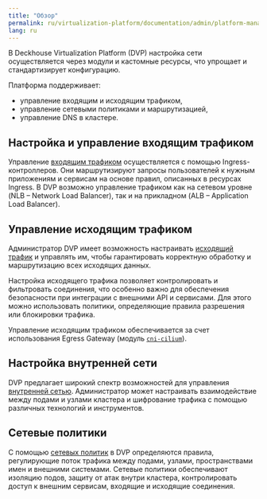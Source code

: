 ```yaml
---
title: "Обзор"
permalink: ru/virtualization-platform/documentation/admin/platform-management/network/
lang: ru
---
```


В Deckhouse Virtualization Platform (DVP) настройка сети осуществляется через модули и кастомные ресурсы, что упрощает и стандартизирует конфигурацию.

Платформа поддерживает:

- управление входящим и исходящим трафиком,
- управление сетевыми политиками и маршрутизацией,
- управление DNS в кластере.

## Настройка и управление входящим трафиком

Управление [входящим трафиком](../network/ingress/) осуществляется с помощью Ingress-контроллеров. Они маршрутизируют запросы пользователей к нужным приложениям и сервисам на основе правил, описанных в ресурсах Ingress.
В DVP возможно управление трафиком как на сетевом уровне (NLB – Network Load Balancer), так и на прикладном (ALB – Application Load Balancer).

## Управление исходящим трафиком

Администратор DVP имеет возможность настраивать [исходящий трафик](../network/egress/gateway.html) и управлять им, чтобы гарантировать корректную обработку и маршрутизацию всех исходящих данных.

Настройка исходящего трафика позволяет контролировать и фильтровать соединения, что особенно важно для обеспечения безопасности при интеграции с внешними API и сервисами. Для этого можно использовать политики, определяющие правила разрешения или блокировки трафика.

Управление исходящим трафиком обеспечивается за счет использования Egress Gateway (модуль [`cni-cilium`](/products/kubernetes-platform/documentation/v1/modules/cni-cilium/configuration.html)).

## Настройка внутренней сети

DVP предлагает широкий спектр возможностей для управления [внутренней сетью](../network/internal/configuration.html).
Администратор может настраивать взаимодействие между подами и узлами кластера и шифрование трафика с помощью различных технологий и инструментов.

## Сетевые политики

С помощью [сетевых политик](../network/policy/configuration.html) в DVP определяются правила, регулирующие поток трафика между подами, узлами, пространствами имен и внешними системами. Сетевые политики обеспечивают изоляцию подов, защиту от атак внутри кластера, контролировать доступ к внешним сервисам, входящие и исходящие соединения.
